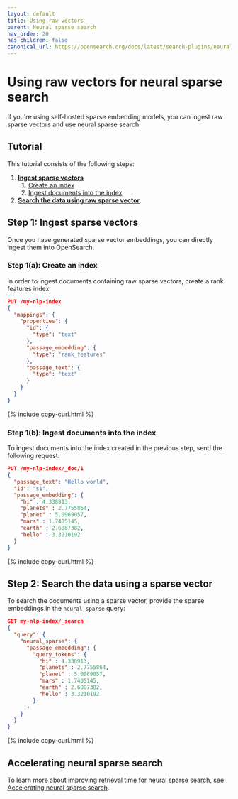 ```yaml
---
layout: default
title: Using raw vectors
parent: Neural sparse search
nav_order: 20
has_children: false
canonical_url: https://opensearch.org/docs/latest/search-plugins/neural-sparse-with-raw-vectors/
---
```


# Using raw vectors for neural sparse search

If you're using self-hosted sparse embedding models, you can ingest raw sparse vectors and use neural sparse search. 

## Tutorial

This tutorial consists of the following steps:

1. [**Ingest sparse vectors**](#step-1-ingest-sparse-vectors)
    1. [Create an index](#step-1a-create-an-index)
    1. [Ingest documents into the index](#step-1b-ingest-documents-into-the-index)
1. [**Search the data using raw sparse vector**](#step-2-search-the-data-using-a-sparse-vector).


## Step 1: Ingest sparse vectors

Once you have generated sparse vector embeddings, you can directly ingest them into OpenSearch.

### Step 1(a): Create an index

In order to ingest documents containing raw sparse vectors, create a rank features index:

```json
PUT /my-nlp-index
{
  "mappings": {
    "properties": {
      "id": {
        "type": "text"
      },
      "passage_embedding": {
        "type": "rank_features"
      },
      "passage_text": {
        "type": "text"
      }
    }
  }
}
```
{% include copy-curl.html %}

### Step 1(b): Ingest documents into the index

To ingest documents into the index created in the previous step, send the following request:

```json
PUT /my-nlp-index/_doc/1
{
  "passage_text": "Hello world",
  "id": "s1",
  "passage_embedding": {
    "hi" : 4.338913,
    "planets" : 2.7755864,
    "planet" : 5.0969057,
    "mars" : 1.7405145,
    "earth" : 2.6087382,
    "hello" : 3.3210192
  }
}
```
{% include copy-curl.html %}

## Step 2: Search the data using a sparse vector

To search the documents using a sparse vector, provide the sparse embeddings in the `neural_sparse` query:

```json
GET my-nlp-index/_search
{
  "query": {
    "neural_sparse": {
      "passage_embedding": {
        "query_tokens": {
          "hi" : 4.338913,
          "planets" : 2.7755864,
          "planet" : 5.0969057,
          "mars" : 1.7405145,
          "earth" : 2.6087382,
          "hello" : 3.3210192
        }
      }
    }
  }
}
```
{% include copy-curl.html %}

## Accelerating neural sparse search

To learn more about improving retrieval time for neural sparse search, see [Accelerating neural sparse search]({{site.url}}{{site.baseurl}}/search-plugins/neural-sparse-search/#accelerating-neural-sparse-search).
